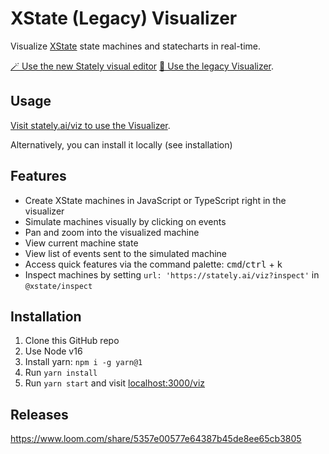 # XState (Legacy) Visualizer

Visualize [XState](https://stately.ai/docs/xstate) state machines and statecharts in real-time.

[🪄 Use the new Stately visual editor](https://state.new?source=viz-readme)
[🔗 Use the legacy Visualizer](https://stately.ai/viz).

## Usage

[Visit stately.ai/viz to use the Visualizer](https://stately.ai/viz?source=viz-readme).

Alternatively, you can install it locally (see installation)

## Features

- Create XState machines in JavaScript or TypeScript right in the visualizer
- Simulate machines visually by clicking on events
- Pan and zoom into the visualized machine
- View current machine state
- View list of events sent to the simulated machine
- Access quick features via the command palette: <kbd>cmd</kbd>/<kbd>ctrl</kbd> + <kbd>k</kbd>
- Inspect machines by setting `url: 'https://stately.ai/viz?inspect'` in `@xstate/inspect`

## Installation

1. Clone this GitHub repo
1. Use Node v16
1. Install yarn: `npm i -g yarn@1`
1. Run `yarn install`
1. Run `yarn start` and visit [localhost:3000/viz](http://localhost:3000/viz)

## Releases

https://www.loom.com/share/5357e00577e64387b45de8ee65cb3805
